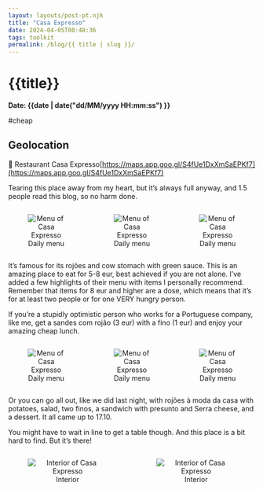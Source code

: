 ```yaml
---
layout: layouts/post-pt.njk
title: "Casa Expresso"
date: 2024-04-05T00:48:36
tags: toolkit
permalink: /blog/{{ title | slug }}/
---
```


# {{title}}
**Date: {{date | date("dd/MM/yyyy HH:mm:ss") }}**

#cheap

## Geolocation

📍 Restaurant Casa Expresso[https://maps.app.goo.gl/S4fUe1DxXmSaEPKf7](https://maps.app.goo.gl/S4fUe1DxXmSaEPKf7)

Tearing this place away from my heart, but it’s always full anyway, and 1.5 people read this blog, so no harm done. 

<div style="display: flex; gap: 20px;align-items: flex-end;">
  <figure style="flex: 1; text-align: center;">
    <img src="../../images/casa-expresso-1.jpg" alt="Menu of Casa Expresso" style="max-width: 100%;">
    <figcaption>Daily menu</figcaption>
  </figure>
  <figure style="flex: 1; text-align: center;">
    <img src="../../images/casa-expresso-2.jpg" alt="Menu of Casa Expresso" style="max-width: 100%;">
    <figcaption>Daily menu</figcaption>
  </figure>
  <figure style="flex: 1; text-align: center;">
    <img src="../../images/casa-expresso-3.jpg" alt="Menu of Casa Expresso" style="max-width: 100%;">
    <figcaption>Daily menu</figcaption>
  </figure>
</div>

It’s famous for its rojões and cow stomach with green sauce. This is an amazing place to eat for 5-8 eur, best achieved if you are not alone. I’ve added a few highlights of their menu with items I personally recommend. Remember that items for 8 eur and higher are a dose, which means that it’s for at least two people or for one VERY hungry person.

If you’re a stupidly optimistic person who works for a Portuguese company, like me, get a sandes com rojão (3 eur) with a fino (1 eur) and enjoy your amazing cheap lunch. 

<div style="display: flex; gap: 20px;align-items: flex-end;">
  <figure style="flex: 1; text-align: center;">
    <img src="../../images/casa-expresso-4.jpg" alt="Menu of Casa Expresso" style="max-width: 100%;">
    <figcaption>Daily menu</figcaption>
  </figure>
  <figure style="flex: 1; text-align: center;">
    <img src="../../images/casa-expresso-5.jpg" alt="Menu of Casa Expresso" style="max-width: 100%;">
    <figcaption>Daily menu</figcaption>
  </figure>
  <figure style="flex: 1; text-align: center;">
    <img src="../../images/casa-expresso-6.jpg" alt="Menu of Casa Expresso" style="max-width: 100%;">
    <figcaption>Daily menu</figcaption>
  </figure>
</div>

Or you can go all out, like we did last night, with rojões à moda da casa with potatoes, salad, two finos, a sandwich with presunto and Serra cheese, and a dessert. It all came up to 17.10. 

You might have to wait in line to get a table though. And this place is a bit hard to find. But it’s there!

<div style="display: flex; gap: 20px;align-items: flex-end;">
  <figure style="flex: 1; text-align: center;">
    <img src="../../images/casa-expresso-7.jpg" alt="Interior of Casa Expresso" style="max-width: 100%;">
    <figcaption>Interior</figcaption>
  </figure>
  <figure style="flex: 1; text-align: center;">
    <img src="../../images/casa-expresso-8.jpg" alt="Interior of Casa Expresso" style="max-width: 100%;">
    <figcaption>Interior</figcaption>
  </figure>
</div>